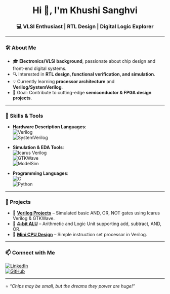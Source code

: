 <h1 align="center">Hi 👋, I'm Khushi Sanghvi</h1>
<h3 align="center">💻 VLSI Enthusiast | RTL Design | Digital Logic Explorer</h3>

---

### 🛠 About Me
- 🎓 **Electronics/VLSI background**, passionate about chip design and front-end digital systems.
- 🔍 Interested in **RTL design, functional verification, and simulation**.
- 💡 Currently learning **processor architecture** and **Verilog/SystemVerilog**.
- 🎯 Goal: Contribute to cutting-edge **semiconductor & FPGA design projects**.

---

### 🔧 Skills & Tools
- **Hardware Description Languages**:  
  ![Verilog](https://img.shields.io/badge/-Verilog-blue?style=for-the-badge)  
  ![SystemVerilog](https://img.shields.io/badge/-SystemVerilog-green?style=for-the-badge)

- **Simulation & EDA Tools**:  
  ![Icarus Verilog](https://img.shields.io/badge/-Icarus%20Verilog-orange?style=for-the-badge)  
  ![GTKWave](https://img.shields.io/badge/-GTKWave-red?style=for-the-badge)  
  ![ModelSim](https://img.shields.io/badge/-ModelSim-purple?style=for-the-badge)

- **Programming Languages**:  
  ![C](https://img.shields.io/badge/-C-blue?style=for-the-badge)  
  ![Python](https://img.shields.io/badge/-Python-yellow?style=for-the-badge)

---

### 📂 Projects
- 🔗 **[Verilog Projects](https://github.com/khushisanghvi1410/Verilog-Notes-Projects)** – Simulated basic AND, OR, NOT gates using Icarus Verilog & GTKWave.
- 🔗 **[4-bit ALU](#)** – Arithmetic and Logic Unit supporting add, subtract, AND, OR.
- 🔗 **[Mini CPU Design](#)** – Simple instruction set processor in Verilog.

---

### 📫 Connect with Me
[![LinkedIn](https://img.shields.io/badge/-LinkedIn-blue?style=for-the-badge&logo=linkedin)](https://linkedin.com/in/your-link)  
[![GitHub](https://img.shields.io/badge/-GitHub-black?style=for-the-badge&logo=github)](https://github.com/yourusername)

---

⭐️ _“Chips may be small, but the dreams they power are huge!”_
